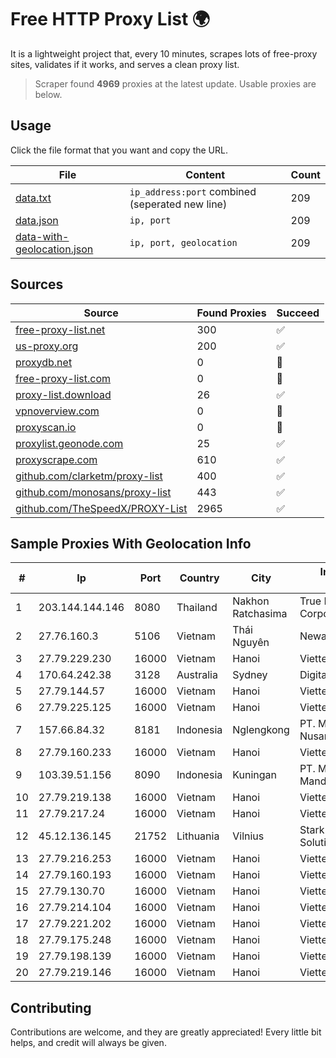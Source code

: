 
# Free HTTP Proxy List 🌍

It is a lightweight project that, every 10 minutes, scrapes lots of free-proxy sites, validates if it works, and serves a clean proxy list.


> Scraper found **4969** proxies at the latest update. Usable proxies are below.

## Usage

Click the file format that you want and copy the URL.


|File|Content|Count|
|----|-------|-----|
|[data.txt](https://raw.githubusercontent.com/themiralay/Proxy-List-World/master/data.txt)|`ip_address:port` combined (seperated new line)|209|
|[data.json](https://raw.githubusercontent.com/themiralay/Proxy-List-World/master/data.json)|`ip, port`|209|
|[data-with-geolocation.json](https://raw.githubusercontent.com/themiralay/Proxy-List-World/master/data-with-geolocation.json)|`ip, port, geolocation`|209|

## Sources

|Source|Found Proxies|Succeed|
|------|-------------|-------|
|[free-proxy-list.net](https://free-proxy-list.net)|300|✅|
|[us-proxy.org](https://www.us-proxy.org)|200|✅|
|[proxydb.net](http://proxydb.net)|0|🚫|
|[free-proxy-list.com](https://free-proxy-list.com/?page=&port=&type%5B%5D=http&type%5B%5D=https&up_time=0&search=Search)|0|🚫|
|[proxy-list.download](https://www.proxy-list.download/HTTP)|26|✅|
|[vpnoverview.com](https://vpnoverview.com/privacy/anonymous-browsing/free-proxy-servers)|0|🚫|
|[proxyscan.io](https://www.proxyscan.io)|0|🚫|
|[proxylist.geonode.com](https://proxylist.geonode.com/api/proxy-list?limit=300&page=1&sort_by=lastChecked&sort_type=desc&protocols=http,https)|25|✅|
|[proxyscrape.com](https://api.proxyscrape.com/v2/?request=displayproxies&protocol=http&timeout=10000&country=all&ssl=all&anonymity=all)|610|✅|
|[github.com/clarketm/proxy-list](https://raw.githubusercontent.com/clarketm/proxy-list/master/proxy-list-raw.txt)|400|✅|
|[github.com/monosans/proxy-list](https://raw.githubusercontent.com/monosans/proxy-list/main/proxies/http.txt)|443|✅|
|[github.com/TheSpeedX/PROXY-List](https://raw.githubusercontent.com/TheSpeedX/PROXY-List/master/http.txt)|2965|✅|


## Sample Proxies With Geolocation Info

|#|Ip|Port|Country|City|Internet Service Provider|
|-|--|----|-------|----|-------------------------|
|1|203.144.144.146|8080|Thailand|Nakhon Ratchasima|True Internet Corporation CO. Ltd.|
|2|27.76.160.3|5106|Vietnam|Thái Nguyên|Newass2011xDSLHCMC|
|3|27.79.229.230|16000|Vietnam|Hanoi|Viettel Corporation|
|4|170.64.242.38|3128|Australia|Sydney|DigitalOcean, LLC|
|5|27.79.144.57|16000|Vietnam|Hanoi|Viettel Corporation|
|6|27.79.225.125|16000|Vietnam|Hanoi|Viettel Corporation|
|7|157.66.84.32|8181|Indonesia|Nglengkong|PT. Menaksopal Link Nusantara|
|8|27.79.160.233|16000|Vietnam|Hanoi|Viettel Corporation|
|9|103.39.51.156|8090|Indonesia|Kuningan|PT. Mega Mentari Mandiri|
|10|27.79.219.138|16000|Vietnam|Hanoi|Viettel Corporation|
|11|27.79.217.24|16000|Vietnam|Hanoi|Viettel Corporation|
|12|45.12.136.145|21752|Lithuania|Vilnius|Stark Industries Solutions LTD|
|13|27.79.216.253|16000|Vietnam|Hanoi|Viettel Corporation|
|14|27.79.160.193|16000|Vietnam|Hanoi|Viettel Corporation|
|15|27.79.130.70|16000|Vietnam|Hanoi|Viettel Corporation|
|16|27.79.214.104|16000|Vietnam|Hanoi|Viettel Corporation|
|17|27.79.221.202|16000|Vietnam|Hanoi|Viettel Corporation|
|18|27.79.175.248|16000|Vietnam|Hanoi|Viettel Corporation|
|19|27.79.198.139|16000|Vietnam|Hanoi|Viettel Corporation|
|20|27.79.219.146|16000|Vietnam|Hanoi|Viettel Corporation|



## Contributing

Contributions are welcome, and they are greatly appreciated! Every
little bit helps, and credit will always be given.

